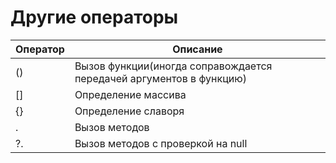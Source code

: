 # Другие операторы

| Оператор | Описание                            |
| -------- | ----------------------------------- |
| () | Вызов функции(иногда соправождается передачей аргументов в функцию) |
| [] | Определение массива                      |
| {} | Определение славоря                      |
| .  | Вызов методов                            |
| ?. | Вызов методов с проверкой на null        |
